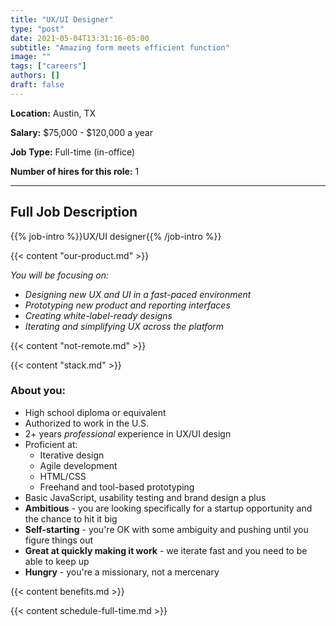 ```yaml
---
title: "UX/UI Designer"
type: "post"
date: 2021-05-04T13:31:16-05:00
subtitle: "Amazing form meets efficient function"
image: ""
tags: ["careers"]
authors: []
draft: false
---
```


**Location:** Austin, TX

**Salary:** $75,000 - $120,000 a year

**Job Type:** Full-time (in-office)

**Number of hires for this role:** 1

---

## Full Job Description

{{% job-intro %}}UX/UI designer{{% /job-intro %}}

{{< content "our-product.md" >}}

*You will be focusing on:*
- *Designing new UX and UI in a fast-paced environment*
- *Prototyping new product and reporting interfaces*
- *Creating white-label-ready designs*
- *Iterating and simplifying UX across the platform*

{{< content "not-remote.md" >}}

{{< content "stack.md" >}}

### About you:

- High school diploma or equivalent
- Authorized to work in the U.S.
- 2+ years *professional* experience in UX/UI design
- Proficient at:
  - Iterative design
  - Agile development
  - HTML/CSS
  - Freehand and tool-based prototyping
- Basic JavaScript, usability testing and brand design a plus
- **Ambitious** - you are looking specifically for a startup opportunity and the chance to hit it big
- **Self-starting** - you're OK with some ambiguity and pushing until you figure things out
- **Great at quickly making it work** - we iterate fast and you need to be able to keep up
- **Hungry** - you're a missionary, not a mercenary

{{< content benefits.md >}}

{{< content schedule-full-time.md >}}

